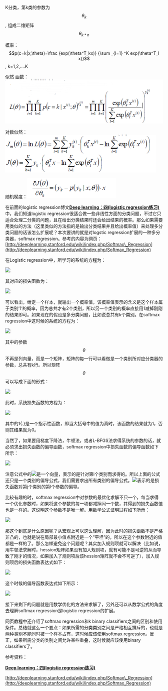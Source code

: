 K分类，第k类的参数为$$\theta_k$$, 组成二维矩阵$$\theta_{k*n}$$

概率： $$p(c=k|x;\theta)=\frac {exp(\theta^T_kx)} {\sum _{l=1} ^K exp(\theta^T_l x)}$$, k=1,2,....K

似然 函数：![](/assets/softmax1.png)

对数似然：![](/assets/softmax2.png)

随机梯度：![](/assets/softmax3.png)

在前面的logistic regression博文[**Deep learning：四\(logistic regression练习\)**](http://www.cnblogs.com/tornadomeet/archive/2013/03/16/2963919.html)中，我们知道logistic regression很适合做一些非线性方面的分类问题，不过它只适合处理二分类的问题，且在给出分类结果时还会给出结果的概率。那么如果需要用类似的方法（这里类似的方法指的是输出分类结果并且给出概率值）来处理多分类问题的话该怎么扩展呢？本次要讲的就是对logstic regression扩展的一种多分类器，softmax regression。参考的内容为网页：[http://deeplearning.stanford.edu/wiki/index.php/Softmax\_Regression](http://deeplearning.stanford.edu/wiki/index.php/Softmax_Regression)

在Logistic regression中，所学习的系统的方程为：

![](http://images.cnitblog.com/blog/381513/201303/22171206-d1355ee06a5c4599878d4f65bdd03e77.png)

其对应的损失函数为：

![](http://images.cnitblog.com/blog/381513/201303/22171222-ad95633eb1f14d43851eed2cfe2534b6.png)

可以看出，给定一个样本，就输出一个概率值，该概率值表示的含义是这个样本属于类别’1’的概率，因为总共才有2个类别，所以另一个类别的概率直接用1减掉刚刚的结果即可。如果现在的假设是多分类问题，比如说总共有k个类别。在softmax regression中这时候的系统的方程为：

![](http://images.cnitblog.com/blog/381513/201303/22171234-10fff6c9e47543d391a67d8d261c8f79.png)

其中的参数$$\theta$$不再是列向量，而是一个矩阵，矩阵的每一行可以看做是一个类别所对应分类器的参数，总共有k行。所以矩阵$$\theta$$可以写成下面的形式：

![](http://images.cnitblog.com/blog/381513/201303/22171246-4bfcea4c76fc447a92e4c99c0d02fcf5.png)

此时，系统损失函数的方程为：

![](http://images.cnitblog.com/blog/381513/201303/22171255-dac28ebb5dc142bc8f733cbf4edb212e.png)

其中的1{.}是一个指示性函数，即当大括号中的值为真时，该函数的结果就为1，否则其结果就为0。

当然了，如果要用梯度下降法，牛顿法，或者L-BFGS法求得系统的参数的话，就必须求出损失函数的偏导函数，softmax regression中损失函数的偏导函数如下所示：

![](http://images.cnitblog.com/blog/381513/201303/22171315-9974acdb7ad341b48d7a1738d6fb453e.png)

注意公式中的![](http://images.cnitblog.com/blog/381513/201303/22171325-b3ff4e3e09504686b99be55988341b7e.png)是一个向量，表示的是针对第i个类别而求得的。所以上面的公式还只是一个类别的偏导公式，我们需要求出所有类别的偏导公式。![](http://images.cnitblog.com/blog/381513/201303/22171339-abba5b7e55254df7b783082fb778eb42.png)表示的是损失函数对第j个类别的第l个参数的偏导。

比较有趣的时，softmax regression中对参数的最优化求解不只一个，每当求得一个优化参数时，如果将这个参数的每一项都减掉同一个数，其得到的损失函数值也是一样的。这说明这个参数不是唯一解。用数学公式证明过程如下所示：

![](http://images.cnitblog.com/blog/381513/201303/22171402-cb714560d83441f4a939a80ad0fa439c.png)

那这个到底是什么原因呢？从宏观上可以这么理解，因为此时的损失函数不是严格非凸的，也就是说在局部最小值点附近是一个”平坦”的，所以在这个参数附近的值都是一样的了。那么怎样避免这个问题呢？其实加入规则项就可以解决（比如说，用牛顿法求解时，hession矩阵如果没有加入规则项，就有可能不是可逆的从而导致了刚才的情况，如果加入了规则项后该hession矩阵就不会不可逆了），加入规则项后的损失函数表达式如下：

![](http://images.cnitblog.com/blog/381513/201303/22171413-2515dcb3451e4fe08950ae37991b99ab.png)

这个时候的偏导函数表达式如下所示：

![](http://images.cnitblog.com/blog/381513/201303/22171427-6b45cf5e7b1d433e93ec64670a4b220d.png)

接下来剩下的问题就是用数学优化的方法来求解了，另外还可以从数学公式的角度去理解softmax regression是logistic regression的扩展。

网页教程中还介绍了softmax regression和k binary classifiers之间的区别和使用条件。总结就这么一个要点：如果所需的分类类别之间是严格相互排斥的，也就是两种类别不能同时被一个样本占有，这时候应该使用softmax regression。反正，如果所需分类的类别之间允许某些重叠，这时候就应该使用binary classifiers了。

参考资料：

[**Deep learning：四\(logistic regression练习\)**](http://www.cnblogs.com/tornadomeet/archive/2013/03/16/2963919.html)

[http://deeplearning.stanford.edu/wiki/index.php/Softmax\_Regression](http://deeplearning.stanford.edu/wiki/index.php/Softmax_Regression)

